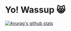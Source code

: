 # Yo! Wassup 😸
[![Anurag's github stats](https://github-readme-stats.vercel.app/api?username=huxiao1)](https://github.com/anuraghazra/github-readme-stats)



